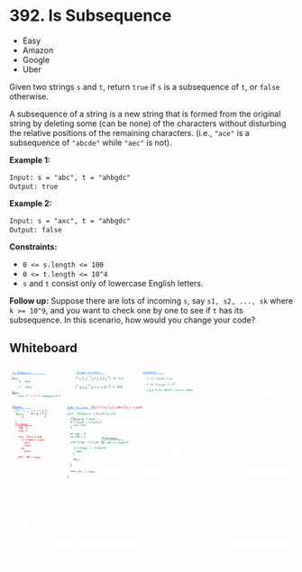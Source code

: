 # 392. Is Subsequence
- Easy
- Amazon
- Google
- Uber

Given two strings `s` and `t`, return `true` if `s` is a subsequence of `t`, or
`false` otherwise.

A subsequence of a string is a new string that is formed from the original
string by deleting some (can be none) of the characters without disturbing the
relative positions of the remaining characters. (i.e., `"ace"` is a subsequence
of `"abcde"` while `"aec"` is not).

**Example 1:**
```
Input: s = "abc", t = "ahbgdc"
Output: true
```

**Example 2:**
```
Input: s = "axc", t = "ahbgdc"
Output: false
```

**Constraints:**
- `0 <= s.length <= 100`
- `0 <= t.length <= 10^4`
- `s` and `t` consist only of lowercase English letters.

**Follow up:**
Suppose there are lots of incoming `s`, say `s1, s2, ..., sk` where `k >= 10^9`,
and you want to check one by one to see if `t` has its subsequence. In this
scenario, how would you change your code?

## Whiteboard
![Whiteboard Image][whiteboard-image]

<!-- Refs -->
[whiteboard-image]: whiteboard.jpg

